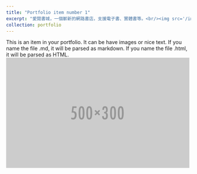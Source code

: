 ```yaml
---
title: "Portfolio item number 1"
excerpt: "愛閱書城，一個嶄新的網路書店，支援電子書、實體書等。<br/><img src='/images/ipad2.jpg'>"
collection: portfolio
---
```


This is an item in your portfolio. It can be have images or nice text. If you name the file .md, it will be parsed as markdown. If you name the file .html, it will be parsed as HTML. 
<img src='/images/500x300.png'>
